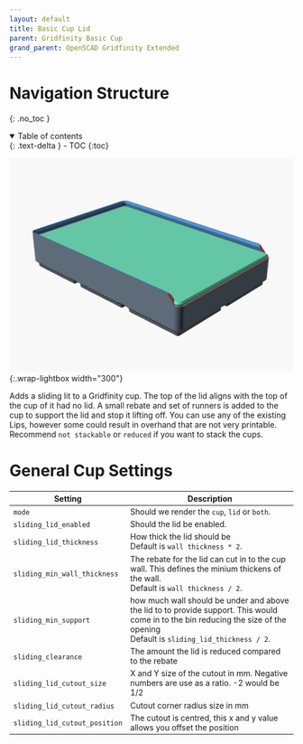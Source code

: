```yaml
---
layout: default
title: Basic Cup Lid
parent: Gridfinity Basic Cup
grand_parent: OpenSCAD Gridfinity Extended
---
```


# Navigation Structure
{: .no_toc }

<details open markdown="block">
  <summary>
    Table of contents
  </summary>
  {: .text-delta }
- TOC
{:toc}
</details>

![gridfinity extended](/assets/openscad/gridfinity-extended/gridfinity_lid.gif){:.wrap-lightbox width="300"}

Adds a sliding lit to a Gridfinity cup. The top of the lid aligns with the top of the cup of it had no lid. A small rebate and set of runners is added to the cup to support the lid and stop it lifting off. You can use any of the existing Lips, however some could result in overhand that are not very printable. Recommend `not stackable` or `reduced` if you want to stack the cups.

# General Cup Settings

Setting | Description
-|-
`mode` | Should we render the `cup`, `lid` or `both`.
`sliding_lid_enabled` | Should the lid be enabled.
`sliding_lid_thickness` | How thick the lid should be<br>Default is `wall thickness * 2`.
`sliding_min_wall_thickness` | The rebate for the lid can cut in to the cup wall. This defines the minium thickens of the wall.<br>Default is `wall thickness / 2`.<br>
`sliding_min_support` | how much wall  should be under and above the lid to to provide support. This would come in to the bin reducing the size of the opening<br>Default is `sliding_lid_thickness / 2`.<br>
`sliding_clearance`| The amount the lid is reduced compared to the rebate<br>
`sliding_lid_cutout_size`| X and Y size of the cutout in mm. Negative numbers are use as a ratio. -2 would be 1/2<BR>
`sliding_lid_cutout_radius`| Cutout corner radius size in mm<BR>
`sliding_lid_cutout_position`| The cutout is centred, this x and y value allows you offset the position<BR>